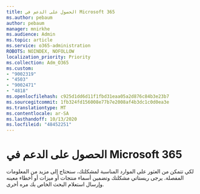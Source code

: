 ```yaml
---
title: الحصول على الدعم في Microsoft 365
ms.author: pebaum
author: pebaum
manager: mnirkhe
ms.audience: Admin
ms.topic: article
ms.service: o365-administration
ROBOTS: NOINDEX, NOFOLLOW
localization_priority: Priority
ms.collection: Adm_O365
ms.custom:
- "9002319"
- "4503"
- "9002471"
- "4818"
ms.openlocfilehash: c925d1dd6d11f1fbd31eaa05a2d876c84b3e23b7
ms.sourcegitcommit: 1fb324fd156008e77b7e2008af4b3dc1c0d0ea3e
ms.translationtype: MT
ms.contentlocale: ar-SA
ms.lasthandoff: 10/13/2020
ms.locfileid: "48452251"
---
```

# <a name="get-support-with-microsoft-365"></a>الحصول على الدعم في Microsoft 365

لكي تتمكن من العثور على الموارد المناسبة لمشكلتك، سنحتاج إلى مزيد من المعلومات المفصلة. يرجى ريستاتي مشكلتك وتضمين أسماء منتجات أو ميزات أو أخطاء معينه وإرسال استعلام البحث الخاص بك مره أخرى.
